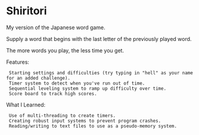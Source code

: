 # Shiritori
My version of the Japanese word game.

Supply a word that begins with the last letter of the previously played word.

The more words you play, the less time you get.

Features:

     Starting settings and difficulties (try typing in "hell" as your name for an added challenge).
     Timer system to detect when you've run out of time.
     Sequential leveling system to ramp up difficulty over time.
     Score board to track high scores.
     
     
What I Learned:

     Use of multi-threading to create timers.
     Creating robust input systems to prevent program crashes.
     Reading/writing to text files to use as a pseudo-memory system.
